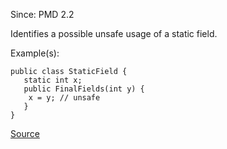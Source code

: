 Since: PMD 2.2

Identifies a possible unsafe usage of a static field.

Example(s):
```
public class StaticField {
   static int x;
   public FinalFields(int y) {
    x = y; // unsafe
   }
}
```

[Source](https://pmd.github.io/pmd-5.5.4/pmd-java/rules/java/design.html#AssignmentToNonFinalStatic)
